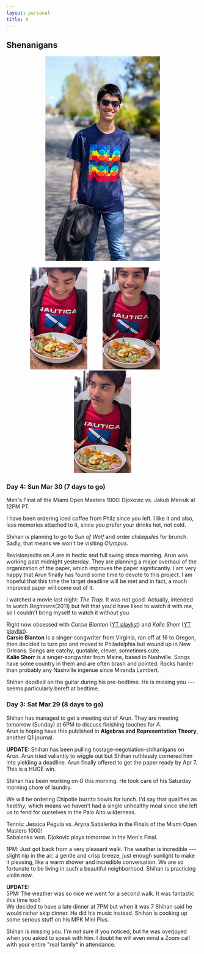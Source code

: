 ```yaml
---
layout: personal
title: X
---
```



## Shenanigans

<center><img src="images/kanungo-mar-2025.jpg" alt="Alt Text" width="300"></center>

<center><p float="left"><img src="images/sk-1.jpg" alt="Alt Text" width="150"><img hspace="20"/><img src="images/sk-2.jpg" alt="Alt Text" width="150"><img hspace="20"/><img src="images/sk-3.jpg" alt="Alt Text" width="150"></p></center>

### Day 4: Sun Mar 30 (7 days to go)

Men's Final of the Miami Open Masters 1000: Djokovic vs. Jakub Mensik at 12PM PT.

I have been ordering iced coffee from Philz since you left. I like it and also, less memories attached to it, since you
prefer your drinks hot, not cold. 

Shihan is planning to go to _Sun of Wolf_ and order _chilaquiles_ for brunch. Sadly, that means we won't be visiting
_Olympus_. 

Revision/edits on _A_ are in hectic and full swing since morning. Arun was working past midnight yesterday. They are planning
a major overhaul of the organization of the paper, which improves the paper significantly. I am very happy that Arun finally has 
found some time to devote to this project. I am hopeful that this time the target deadline will be met and in fact, a much
improved paper will come out of it. 

I watched a movie last night: _The Trap_. It was not good. Actually, intended to watch _Beginners_(2011) but felt that you'd
have liked to watch it with me, so I couldn't bring myself to watch it without you. 

Right now obsessed with _Carsie Blanton_ ([YT playlist](https://music.youtube.com/playlist?list=PL6HQpYuOe1KXm15iel1h8rZCf0eWvL8P-&si=9YNGkXfj6Gn988Jl)) and _Kalie Shorr_ ([YT playlist](https://music.youtube.com/playlist?list=PL6HQpYuOe1KWqv28EcA8EAejIxaI8gdjg&si=iKKw7tontvssZABA)). <br>
**Carsie Blanton** is a singer-songwriter from Virginia, ran off at 16 to Oregon, then decided to turn pro and moved to Philadelphia 
but wound up in New Orleans. Songs are catchy, quotable, clever, sometimes cute. <br> 
**Kalie Shorr** is a singer-songwriter from Maine, based in Nashville. Songs have some country in them and are often brash and pointed. 
Rocks harder than probably any Nashville ingenue since Miranda Lambert. 

Shihan doodled on the guitar during his pre-bedtime. He is missing you --- seems particularly bereft at bedtime.



### Day 3: Sat Mar 29 (8 days to go)

Shihan has managed to get a meeting out of Arun. They are meeting tomorrow (Sunday) at 6PM to discuss finishing touches for _A_. 
<br> Arun is hoping have this published in **Algebras and Representation Theory**, another Q1 journal.

**UPDATE:** Shihan has been pulling hostage-negotiation-shihanigans on Arun. Arun tried valiantly to wiggle out but Shihan
ruthlessly cornered him into yielding a deadline. Arun finally offered to get the paper ready by Apr 7. This is a HUGE win. 

Shihan has been working on _G_ this morning. He took care of his Saturday morning chore of laundry.

We will be ordering Chipotle burrito bowls for lunch. I'd say that qualifies as _healthy_, which means we haven’t had a single 
unhealthy meal since she left us to fend for ourselves in the Palo Alto wilderness.

Tennis: Jessica Pegula vs. Aryna Sabalenka in the Finals of the Miami Open Masters 1000! <br>
Sabalenka won. Djokovic plays tomorrow in the Men's Final.

1PM: Just got back from a very pleasant walk. The weather is incredible --- slight nip in the air, a gentle and crisp breeze, just
enough sunlight to make it pleasing, like a warm shower and incredible conversation. We are so fortunate to be living in such a 
beautiful neighborhood. Shihan is practicing violin now. 

**UPDATE:** <br>
5PM: The weather was so nice we went for a second walk. It was fantastic this time too!! <br>
We decided to have a late dinner at 7PM but when it was 7 Shihan said he would rather skip dinner. He did his music instead.
Shihan is cooking up some serious stuff on his MPK Mini Plus. 

Shihan is missing you. I'm not sure if you noticed, but he was overjoyed when you asked to speak with him. I doubt he will 
even mind a Zoom call with your entire "real family" in attendance.

